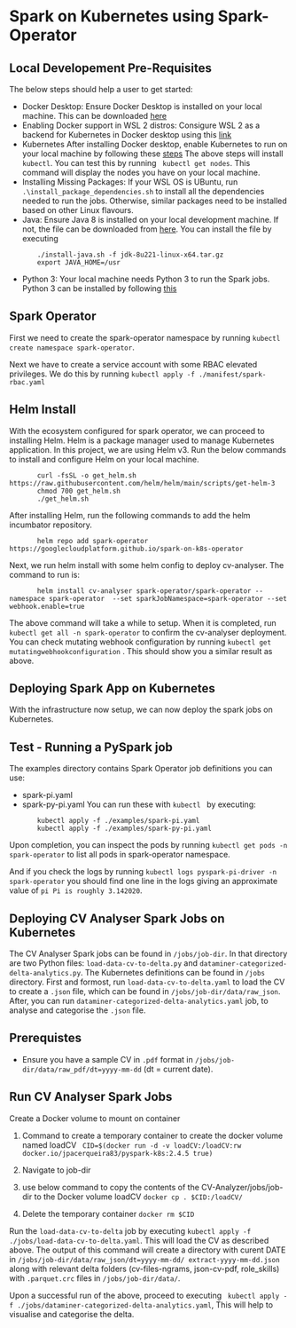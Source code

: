# Spark on Kubernetes using Spark-Operator

## Local Developement Pre-Requisites
The below steps should help a user to get started:

* Docker Desktop:
Ensure Docker Desktop is installed on your local machine. This can be downloaded [here](https://docs.docker.com/desktop/install/windows-install/)
* Enabling Docker support in WSL 2 distros:
Consigure WSL 2 as a backend for Kubernetes in Docker desktop using this [link](https://learn.microsoft.com/en-us/windows/wsl/install)
* Kubernetes
After installing Docker desktop, enable Kubernetes to run on your local machine by following these [steps](https://docs.docker.com/desktop/windows/wsl/)
The above steps will install `` kubectl ``. You can test this by running ``  kubectl get nodes ``. This command will display the nodes you have on your local machine.
* Installing Missing Packages:
If your WSL OS is UBuntu, run ``` .\install_package_dependencies.sh ``` to install all the dependencies needed to run the jobs. Otherwise, similar packages need to be installed based on other Linux flavours.
* Java:
Ensure Java 8 is installed on your local development machine. If not, the file can be downloaded from [here](https://fdplc.sharepoint.com/:u:/r/sites/CMCDataServices/Shared%20Documents/Data%20Engineering%20and%20Data%20Science/Packages/jdk-8u221-linux-x64.tar.gz?csf=1&web=1). You can install the file by executing
```   
       ./install-java.sh -f jdk-8u221-linux-x64.tar.gz
       export JAVA_HOME=/usr
```
* Python 3: Your local machine needs Python 3 to run the Spark jobs. Python 3 can be installed by following [this](https://docs.python-guide.org/starting/install3/linux/)

## Spark Operator
First we need to create the spark-operator namespace by running `` kubectl create namespace spark-operator ``.

Next we have to create a service account with some RBAC elevated privileges. We do this by running
`` kubectl apply -f ./manifest/spark-rbac.yaml `` 

## Helm Install
With the ecosystem configured for spark operator, we can proceed to installing Helm. Helm is a package manager used to manage Kubernetes application. In this project, we are using Helm v3.
Run the below commands to install and configure Helm on your local machine.
```
       curl -fsSL -o get_helm.sh https://raw.githubusercontent.com/helm/helm/main/scripts/get-helm-3
       chmod 700 get_helm.sh
       ./get_helm.sh
```

After installing Helm, run the following commands to add the helm incumbator repository.
```    helm repo add incubator https://charts.helm.sh/incubator
       helm repo add spark-operator https://googlecloudplatform.github.io/spark-on-k8s-operator
```

Next, we run helm install with some helm config to deploy cv-analyser. The command to run is:
``` 
       helm install cv-analyser spark-operator/spark-operator --namespace spark-operator  --set sparkJobNamespace=spark-operator --set webhook.enable=true 
```
The above command will take a while to setup. When it is completed, run ``` kubectl get all -n spark-operator ``` to confirm the cv-analyser deployment. 
You can check mutating webhook configuration by running  ``` kubectl get mutatingwebhookconfiguration ``` . This should show you a similar result as above.

## Deploying Spark App on Kubernetes
With the infrastructure now setup, we can now deploy the spark jobs on Kubernetes.

## Test - Running a PySpark job
The examples directory contains Spark Operator job definitions you can use:
* spark-pi.yaml
* spark-py-pi.yaml
You can run these with ```kubectl ``` by executing:
``` 
       kubectl apply -f ./examples/spark-pi.yaml 
       kubectl apply -f ./examples/spark-py-pi.yaml
```
Upon completion, you can inspect the pods by running ``` kubectl get pods -n spark-operator ``` to list all pods in spark-operator namespace.

And if you check the logs by running ```kubectl logs pyspark-pi-driver -n spark-operator``` you should find one line in the logs giving an approximate value of ```pi Pi is roughly 3.142020```.

## Deploying CV Analyser Spark Jobs on Kubernetes

The CV Analyser Spark jobs can be found in ``` /jobs/job-dir ```. In that directory are two Python files: ``` load-data-cv-to-delta.py ``` and ``` dataminer-categorized-delta-analytics.py ```. The Kubernetes definitions can be found in ```/jobs ``` directory.
First and formost, run ``` load-data-cv-to-delta.yaml ``` to load the CV to create a ``.json`` file, which can be found in ``` /jobs/job-dir/data/raw_json ```.  
After, you can run ``` dataminer-categorized-delta-analytics.yaml ``` job, to analyse and categorise the ``.json`` file.

## Prerequistes
* Ensure you have a sample CV in ``.pdf`` format in ```/jobs/job-dir/data/raw_pdf/dt=yyyy-mm-dd``` (dt = current date).

## Run CV Analyser Spark Jobs
Create a Docker volume to mount on container 
1. Command to create a temporary container to create the docker volume named loadCV
`` CID=$(docker run -d -v loadCV:/loadCV:rw docker.io/jpacerqueira83/pyspark-k8s:2.4.5 true)``

2. Navigate to job-dir
3. use below command to copy the contents of the CV-Analyzer/jobs/job-dir to the Docker volume loadCV
`` docker cp . $CID:/loadCV/ ``
4. Delete the temporary container
`` docker rm $CID ``

Run the ``load-data-cv-to-delta`` job by executing ``` kubectl apply -f ./jobs/load-data-cv-to-delta.yaml ```. 
This will load the CV as described above. The output of this command will create a directory with curent DATE in ``/jobs/job-dir/data/raw_json/dt=yyyy-mm-dd/ extract-yyyy-mm-dd.json `` along with relevant delta folders (cv-files-ngrams, json-cv-pdf, role_skills) with ``.parquet.crc`` files in ``/jobs/job-dir/data/``.

Upon a successful run of the above, proceed to executing `` kubectl apply -f ./jobs/dataminer-categorized-delta-analytics.yaml``, This will help to visualise and categorise the delta.
